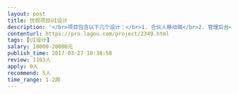 ```yaml
---                
layout: post       
title: 优视项目UI设计           
description: '</br>项目包含以下几个设计：</br>1. 合伙人移动端</br>2. 管理后台</br>3. 服务技师移动端</br>'     
contenturl: https://pro.lagou.com/project/2349.html      
tags: [UI设计]            
salary: 10000-20000元          
publish_time: 2017-03-27 18:38:58         
review: 1163人                   
apply: 0人                   
recommend: 5人                   
time_range: 1-2周              
---                 
```

